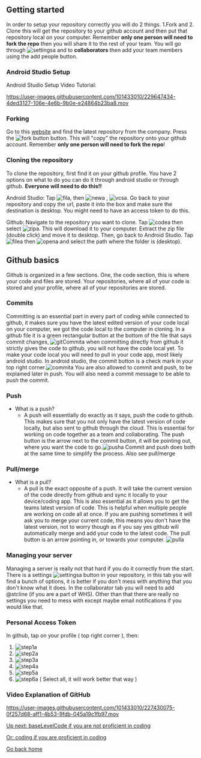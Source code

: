 ## Getting started <a name="start"></a> 
In order to setup your repository correctly you will do 2 things. 
1.Fork and 2. Clone this will get the repository to your github account and then put that repository local on your computer. Remember **only one person will need to fork the repo** then you will share it to the rest of your team. You will go through ![settingsa][step1] and to **collaborators** then add your team members using the add people button.

### Android Studio Setup <a name="setup"></a>

Android Studio Setup Video Tutorial:

https://user-images.githubusercontent.com/101433010/229647434-4ded3127-106e-4e6b-9b0e-e24864b23ba8.mov

### Forking <a name="fork"></a>
Go to this [website][ftcpage] and find the latest repository from the company. Press the ![fork button][fork] button. This will "copy" the repository onto your github account. Remember **only one person will need to fork the repo**!

### Cloning the repository <a name="clone"></a>
To clone the repository, first find it on your github profile. You have 2 options on what to do you can do it through android studio or through github.
**Everyone will need to do this!!**

Android Studio:
Tap ![fila][file], then ![newa][new] , ![vcsa][vcs]. Go back to your repository and copy the url, paste it into the box and make sure the destination is desktop. You might need to have an access token to do this.

Github:
Navigate to the repository you want to clone. Tap ![codea][code] then select ![zipa][zip]. This will download it to your computer. Extract the zip file (double click) and move it to desktop. Then, go back to Android Studio. Tap ![filea][file] then ![opena][open] and select the path where the folder is (desktop).

## Github basics <a name="gbasics"></a>
Github is organized in a few sections. One, the code section, this is where your code and files are stored. Your repositories, where all of your code is stored and your profile, where all of your repositories are stored.

### Commits  <a name="commit"></a>

Committing is an essential part in every part of coding while connected to github, it makes sure you have the latest edited version of your code local    on your computer, we got the code local to the computer in cloning. In a github file it is a green rectangular button at the bottom of the    file that says commit changes, ![gitCommita][gitcommit] when committing directly from github it strictly gives the code to github, you will not have the code local yet. To make your code local you will need to pull in your code app, most likely android studio. In android studio, the commit button is a check mark in your top right corner.![commita][commit] You are also allowed to commit and push, to be explained later in push. You will also need a commit message to be able to push the commit.

### Push <a name="push"></a>
- What is a push?
    - A push will essentially do exactly as it says, push the code to github. This makes sure that you not only have the latest version of code locally, but also sent to github through the cloud. This is essential for working on code together as a team and collaborating. The push button is the arrow next to the commit button, it will be pointing out, where you want the code to go.![pusha][push] Commit and push does both at the same time to simplify the process. Also see pull/merge

### Pull/merge <a name="pull"></a>
- What is a pull?
    - A pull is the exact opposite of a push. It will take the current version of the code directly from github and sync it locally to your device/coding app. This is also essential as it allows you to get the teams latest version of code. This is helpful when multiple people are working on code all at once. If you are pushing sometimes it will ask you to merge your current code, this means you don't have the latest version, not to worry though as if you say yes github will automatically merge and add your code to the latest code. The pull button is an arrow pointing in, or towards your computer. ![pulla][pull]

### Managing your server <a name="manage"></a>
Managing a server is really not that hard if you do it correctly from the start. There is a settings ![settingsa][setting] button in your repository, in this tab you will find a bunch of options, it is better if you don't mess with anything that you don't know what it does. In the collaborator tab you will need to add @stcline (if you are a part of WHS). Other than that there are really no settings you need to mess with except maybe email notifications if you would like that.


### Personal Access Token <a name="pat"></a>
In github, tap on your profile ( top right corner ), then:

1. ![step1a][step1]
2. ![step2a][step2]
3. ![step3a][step3]
4. ![step4a][step4]
5. ![step5a][step5]
6. ![step6a][step6]  ( Select all, it will work better that way )

### Video Explanation of GitHub <a name="gitvid"></a>
https://user-images.githubusercontent.com/101433010/227430075-0f257d68-aff1-4b53-9fdb-045a19c1fb97.mov

[Up next: baseLevelCode if you are not proficient in coding][blcP]

[Or: coding if you are proficient in coding][cP]

[Go back home][hP]

[rhc]: https://docs.revrobotics.com/rev-hardware-client/getting-started/installation-instructions
[ftcpage]: https://github.com/FIRST-Tech-Challenge/FtcRobotController
[user]: https://github.com/GramGra07
[team]: https://github.com/WindsorHSRobotics/Team_Resources
[rev]: https://www.revrobotics.com/
[clineuser]: https://github.com/stcline
[aslink]: https://developer.android.com/studio
[ggl]: https://www.google.com/
[lop]: https://github.com/FIRST-Tech-Challenge/FtcRobotController/blob/master/FtcRobotController/src/main/java/org/firstinspires/ftc/robotcontroller/external/samples/BasicOpMode_Linear.java
[cuser]: https://github.com/ctimmons25
[juser]: https://github.com/JohnMayfield
[buser]: https://github.com/sangerb19
[gm0]: https://gm0.org/en/latest/
[lib]: https://www.firstinspires.org/resource-library/ftc/game-and-season-info
[web]: https://gist.github.com/jagrosh/5b1761213e33fc5b54ec7f6379034a22
[mlguide]: https://ftc-docs.firstinspires.org/ftc_ml/
[ml]: https://ftc-ml.firstinspires.org/
[mlset]: https://ftc-docs.firstinspires.org/ftc_ml/logging_on/logging-on.html#adding-students-to-your-teams-ftc-ml-workspace
[tfodweb]: https://github.com/FIRST-Tech-Challenge/FtcRobotController/blob/master/FtcRobotController/src/main/java/org/firstinspires/ftc/robotcontroller/external/samples/ConceptTensorFlowObjectDetectionWebcam.java
[vu]: https://developer.vuforia.com/license-manager
[3D]: https://docs.google.com/presentation/d/1MeLkA9mCI4vZMiejlqMZpAhZvbV2ThvSf6oZBzhQGdo/edit?usp=sharing
[qm]: https://gm0.org/en/latest/docs/software/tutorials/mecanum-drive.html
[qt]: https://docs.revrobotics.com/kickoff-concepts/freight-frenzy-2021-2022/programming-teleoperated
[bb]: https://www.firstinspires.org/sites/default/files/uploads/resource_library/ftc/blocks-programming-guide.pdf
[page]: https://gramgra07.github.io/WHS-FTC-GramGra07-Code_Training_Module/
[repo]: https://github.com/GramGra07/WHS-FTC-GramGra07-Code_Training_Module/blob/main/README.md
[feed]: https://gramgra07.github.io/CTMWeb/
[eocv]: https://github.com/OpenFTC/EasyOpenCV
[hsv]: https://i.stack.imgur.com/gyuw4.png
[lrr]: https://learnroadrunner.com/#frequently-asked-questions
[dash]: http://192.168.43.1:8080/dash

[fork]: /images/fork.png
[gitcommit]: /images/gitCommit.png
[commit]: /images/commit.png
[push]: /images/push.png
[pull]: /images/pull.png
[run]: /images/run.png
[setting]: /images/settings.png
[beTele]: /examples/exampleTeleOpBlank
[feTele]: /examples/exampleTeleOpFull
[beAuto]: /examples/exampleAutoBlank.txt
[feAuto]: /examples/exampleAutoFull.txt
[code]: /images/code.png
[zip]: /images/zip.png
[vcs]: /images/vcs.png
[step1]: /images/step1.png
[step2]: /images/step2.png
[step3]: /images/step3.png
[step4]: /images/step4.png
[step5]: /images/step5.png
[step6]: /images/step6.png
[file]: /images/file.png
[open]: /images/open.png
[new]: /images/new.png
[import]: /examples/import.txt
[eDemo]: /examples/RobotAutoDriveByEncoder_Linear.txt
[color]: /examples/SensorColor.txt
[IMU]: /examples/SensorBNO055IMU.txt

[blcP]: /baseLevelCode.md
[cP]: /coding.md
[mlP]: /autonomous/machineLearning.md
[gbP]: /basics/githubBasics.mdsics.md
[laP]: /.etc/linksAndAcknowledgements.md
[eP]: /autonomous/encoders.md
[hP]: /README.md
[rr]: /autonomous/roadRunner.md
[cv]: /autonomous/openCV.md